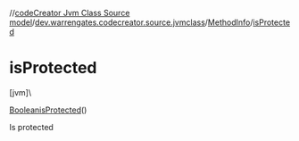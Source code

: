 //[codeCreator Jvm Class Source model](../../../index.md)/[dev.warrengates.codecreator.source.jvmclass](../index.md)/[MethodInfo](index.md)/[isProtected](is-protected.md)

# isProtected

[jvm]\

[Boolean](https://docs.oracle.com/javase/8/docs/api/java/lang/Boolean.html)[isProtected](is-protected.md)()

Is protected
